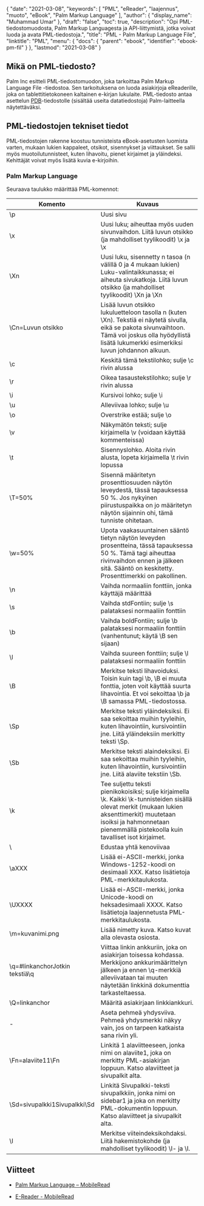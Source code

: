 {
  "date": "2021-03-08",
  "keywords": [
"PML",
"eReader",
"laajennus",
"muoto",
"eBook",
"Palm Markup Language"
],
  "author": {
    "display_name": "Muhammad Umar"
},
  "draft": "false",
  "toc": true,
  "description": "Opi PML-tiedostomuodosta, Palm Markup Languagesta ja API-liittymistä, jotka voivat luoda ja avata PML-tiedostoja.",
  "title": "PML - Palm Markup Language File",
  "linktitle": "PML",
  "menu": {
    "docs": {
      "parent": "ebook",
      "identifier": "ebook-pm-fil"
}
},
  "lastmod": "2021-03-08"
}

## Mikä on PML-tiedosto?

Palm Inc esitteli PML-tiedostomuodon, joka tarkoittaa Palm Markup Language File -tiedostoa. Sen tarkoituksena on luoda asiakirjoja eReaderille, joka on tablettitietokoneen kaltainen e-kirjan lukulaite. PML-tiedosto antaa asettelun [PDB](/programming/pdb/)-tiedostolle (sisältää useita datatiedostoja) Palm-laitteella näytettäväksi.

## PML-tiedostojen tekniset tiedot

PML-tiedostojen rakenne koostuu tunnisteista eBook-asetusten luomista varten, mukaan lukien kappaleet, otsikot, sisennykset ja viittaukset. Se sallii myös muotoilutunnisteet, kuten lihavoitu, pienet kirjaimet ja yläindeksi. Kehittäjät voivat myös lisätä kuvia e-kirjoihin.

### Palm Markup Language
Seuraava taulukko määrittää PML-komennot:

|Komento|Kuvaus|
---|---|
| \p | Uusi sivu |
| \x | Uusi luku; aiheuttaa myös uuden sivunvaihdon. Liitä luvun otsikko (ja mahdolliset tyylikoodit) \x ja \x |
| \Xn | Uusi luku, sisennetty n tasoa (n välillä 0 ja 4 mukaan lukien) Luku-valintaikkunassa; ei aiheuta sivukatkoja. Liitä luvun otsikko (ja mahdolliset tyylikoodit) \Xn ja \Xn |
| \Cn=Luvun otsikko | Lisää luvun otsikko lukuluetteloon tasolla n (kuten \Xn). Tekstiä ei näytetä sivulla, eikä se pakota sivunvaihtoon. Tämä voi joskus olla hyödyllistä lisätä lukumerkki esimerkiksi luvun johdannon alkuun. |
| \c | Keskitä tämä tekstilohko; sulje \c rivin alussa |
| \r | Oikea tasaustekstilohko; sulje \r rivin alussa |
| \i | Kursivoi lohko; sulje \i |
| \u | Alleviivaa lohko; sulje \u |
| \o | Overstrike estää; sulje \o |
| \v | Näkymätön teksti; sulje kirjaimella \v (voidaan käyttää kommenteissa) |
| \t | Sisennyslohko. Aloita rivin alusta, lopeta kirjaimella \t rivin lopussa |
| \T=50% | Sisennä määritetyn prosenttiosuuden näytön leveydestä, tässä tapauksessa 50 %. Jos nykyinen piirustuspaikka on jo määritetyn näytön sijainnin ohi, tämä tunniste ohitetaan. |
| \w=50% | Upota vaakasuuntainen sääntö tietyn näytön leveyden prosentteina, tässä tapauksessa 50 %. Tämä tagi aiheuttaa rivinvaihdon ennen ja jälkeen sitä. Sääntö on keskitetty. Prosenttimerkki on pakollinen. |
| \n | Vaihda normaaliin fonttiin, jonka käyttäjä määrittää |
| \s | Vaihda stdFontiin; sulje \s palataksesi normaaliin fonttiin |
| \b | Vaihda boldFontiin; sulje \b palataksesi normaaliin fonttiin (vanhentunut; käytä \B sen sijaan) |
| \l | Vaihda suureen fonttiin; sulje \l palataksesi normaaliin fonttiin |
| \B | Merkitse teksti lihavoiduksi. Toisin kuin tagi \b, \B ei muuta fonttia, joten voit käyttää suurta lihavointia. Et voi sekoittaa \b ja \B samassa PML-tiedostossa. |
| \Sp | Merkitse teksti yläindeksiksi. Ei saa sekoittaa muihin tyyleihin, kuten lihavointiin, kursivointiin jne. Liitä yläindeksiin merkitty teksti \Sp. |
| \Sb | Merkitse teksti alaindeksiksi. Ei saa sekoittaa muihin tyyleihin, kuten lihavointiin, kursivointiin jne. Liitä alaviite tekstiin \Sb. |
| \k | Tee suljettu teksti pienikokoisiksi; sulje kirjaimella \k. Kaikki \k-tunnisteiden sisällä olevat merkit (mukaan lukien aksenttimerkit) muutetaan isoiksi ja hahmonnetaan pienemmällä pistekoolla kuin tavalliset isot kirjaimet. |
| \\ | Edustaa yhtä kenoviivaa |
| \aXXX | Lisää ei-ASCII-merkki, jonka Windows-1252-koodi on desimaali XXX. Katso lisätietoja PML-merkkitaulukosta. |
| \UXXXX | Lisää ei-ASCII-merkki, jonka Unicode-koodi on heksadesimaali XXXX. Katso lisätietoja laajennetusta PML-merkkitaulukosta. |
| \m=kuvanimi.png | Lisää nimetty kuva. Katso kuvat alla olevasta osiosta. |
| \q=#linkanchorJotkin tekstiä\q | Viittaa linkin ankkuriin, joka on asiakirjan toisessa kohdassa. Merkkijono ankkurimäärittelyn jälkeen ja ennen \q-merkkiä alleviivataan tai muuten näytetään linkkinä dokumenttia tarkasteltaessa. |
| \Q=linkanchor | Määritä asiakirjaan linkkiankkuri. |
| \- | Aseta pehmeä yhdysviiva. Pehmeä yhdysmerkki näkyy vain, jos on tarpeen katkaista sana rivin yli. |
| \Fn=alaviite11\Fn | Linkitä 1 alaviitteeseen, jonka nimi on alaviite1, joka on merkitty PML-asiakirjan loppuun. Katso alaviitteet ja sivupalkit alta. |
| \Sd=sivupalkki1Sivupalkki\Sd | Linkitä Sivupalkki-teksti sivupalkkiin, jonka nimi on sidebar1 ja joka on merkitty PML-dokumentin loppuun. Katso alaviitteet ja sivupalkit alta. |
| \I | Merkitse viiteindeksikohdaksi. Liitä hakemistokohde (ja mahdolliset tyylikoodit) \I- ja \I.|-merkkeihin
 

## Viitteet

* [Palm Markup Language – MobileRead](https://wiki.mobileread.com/wiki/EReader)

* [E-Reader - MobileRead](https://en.wikipedia.org/wiki/E-reader)


